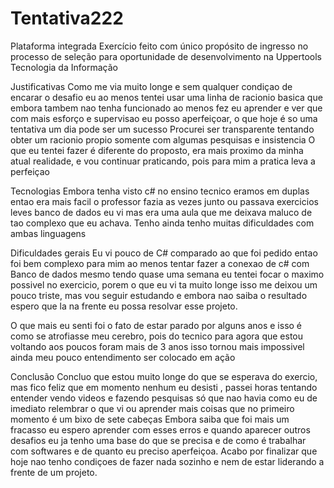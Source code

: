# Tentativa222
Plataforma integrada
Exercício feito com único propósito de ingresso no processo de seleção para oportunidade de desenvolvimento na Uppertools Tecnologia da Informação

Justificativas
Como me via muito longe e sem qualquer condiçao de encarar o desafio eu ao menos tentei usar uma linha de racionio basica que embora tambem nao tenha funcionado
ao menos fez eu aprender e ver que com mais esforço e supervisao eu posso aperfeiçoar, o que hoje é so uma tentativa um dia pode ser um sucesso
Procurei ser transparente tentando obter um racionio propio somente com algumas pesquisas e insistencia
O que eu tentei fazer é diferente do proposto, era mais proximo da minha atual realidade, e vou continuar praticando, pois para mim a pratica leva a perfeiçao

Tecnologias
Embora tenha visto c# no ensino tecnico eramos em duplas entao era mais facil o professor fazia as vezes junto ou passava exercicios leves 
banco de dados eu vi mas era uma aula que me deixava maluco de tao complexo que eu achava.
Tenho ainda tenho muitas dificuldades com ambas linguagens


Dificuldades gerais
Eu vi pouco de C# comparado ao que foi pedido entao foi bem complexo para mim ao menos tentar fazer a conexao de c# com Banco de dados mesmo tendo quase uma semana eu tentei 
focar o maximo possivel no exercicio, porem o que eu vi ta muito longe isso me deixou um pouco triste, mas vou seguir estudando e embora nao saiba o resultado espero que la 
na frente eu possa resolvar esse projeto.

O que mais eu senti foi o fato de estar parado por alguns anos e isso é como se atrofiasse meu cerebro, pois do tecnico para agora que estou voltando aos poucos foram mais de 3 anos
isso tornou mais impossivel ainda meu pouco entendimento ser colocado em ação

Conclusão
Concluo que estou muito longe do que se esperava do exercio, mas fico feliz que em momento nenhum eu desisti , passei horas tentando entender vendo videos e fazendo pesquisas
só que nao havia como eu de imediato relembrar o que vi ou aprender mais coisas que no primeiro momento é um bixo de sete cabeças
Embora saiba que foi mais um fracasso eu espero aprender com esses erros e quando aparecer outros desafios eu ja tenho uma base do que se precisa e de como é trabalhar com 
softwares e de quanto eu preciso aperfeiçoa.
Acabo por finalizar que hoje nao tenho condiçoes de fazer nada sozinho e nem de estar liderando a frente de um projeto.
